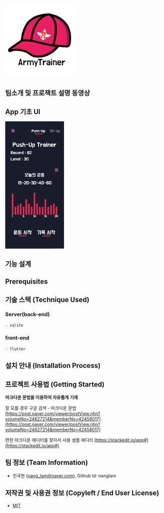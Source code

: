 ![Logo Image](/Images/icon.png)
#

## 팀소개 및 프로잭트 설명 동영상

## App 기초 UI
<img src="./Images/SampleUI.png" width="187.5" height="406">
</br>

## 기능 설계

## Prerequisites



## 기술 스택 (Technique Used)
### Server(back-end)
    - sqlite
### front-end
    - flutter


## 설치 안내 (Installation Process)

## 프로젝트 사용법 (Getting Started)
**마크다운 문법을 이용하여 자유롭게 기재**

잘 모를 경우
구글 검색 - 마크다운 문법
[https://post.naver.com/viewer/postView.nhn?volumeNo=24627214&memberNo=42458017](https://post.naver.com/viewer/postView.nhn?volumeNo=24627214&memberNo=42458017)

 편한 마크다운 에디터를 찾아서 사용
 샘플 에디터 [https://stackedit.io/app#](https://stackedit.io/app#)
 
## 팀 정보 (Team Information)
- 진국현 (nang_lam@naver.com), Github Id: nanglam

## 저작권 및 사용권 정보 (Copyleft / End User License)
 * [MIT](https://github.com/osam2020-WEB/Sample-ProjectName-TeamName/blob/master/license.md)
